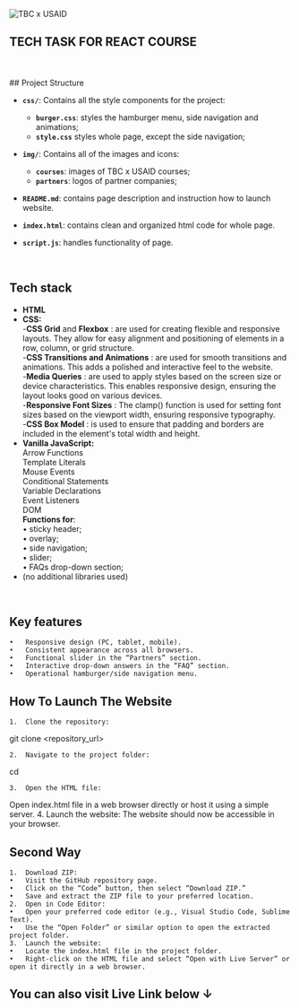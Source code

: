 ![TBC x USAID ](https://static.wixstatic.com/media/dd97f4_481f1850e41b410597f04bba536a018b~mv2.png/v1/fill/w_560,h_104,al_c,q_85,usm_0.66_1.00_0.01,enc_auto/Asset%204_2x.png)
## TECH TASK FOR REACT COURSE
<br/>
<br/>
## Project Structure <br/> 

- **`css/`**: Contains all the style components for the project:  
  - **`burger.css`**: styles the hamburger menu, side navigation and animations;
  - **`style.css`** styles whole page, except the side navigation;
 
- **`img/`**: Contains all of the images and icons:
    - **`courses`**: images of TBC x USAID courses;
    - **`partners`**: logos of partner companies;
 
- **`README.md`**: contains page description and instruction how to launch website.
- **`index.html`**: contains clean and organized html code for whole page.
- **`script.js`**: handles functionality of page.
<br/>

## Tech stack

- **HTML**
- **CSS:**  <br/>
    -**CSS Grid** and **Flexbox** : are used for creating flexible and responsive layouts. They allow for easy alignment and positioning of elements in a row, column, or grid structure. <br/>
    -**CSS Transitions and Animations** : are used for smooth transitions and animations. This adds a polished and interactive feel to the website. <br/>
    -**Media Queries** : are used to apply styles based on the screen size or device characteristics. This enables responsive design, ensuring the layout looks good on various devices. <br/>
    -**Responsive Font Sizes** : The clamp() function is used for setting font sizes based on the viewport width, ensuring responsive typography. <br/>
    -**CSS Box Model** : is used to ensure that padding and borders are included in the element's total width and height. <br/>
- **Vanilla JavaScript:**  <br/>
    Arrow Functions <br/> Template Literals <br/> Mouse Events <br/> Conditional Statements <br/> Variable Declarations <br/> Event Listeners <br/> DOM <br/>
      **Functions for**: <br/>
      • sticky header; <br/>
      • overlay;<br/>
      • side navigation; <br/>
      • slider;<br/>
      • FAQs drop-down section;<br/>
- (no additional libraries used)
<br/>

## Key features
	•	Responsive design (PC, tablet, mobile).
	•	Consistent appearance across all browsers.
	•	Functional slider in the “Partners” section.
	•	Interactive drop-down answers in the “FAQ” section.
	•	Operational hamburger/side navigation menu.

## How To Launch The Website 
	1.	Clone the repository:

git clone <repository_url>


	2.	Navigate to the project folder:

cd <TBC-x-USAID>


	3.	Open the HTML file:
Open index.html file in a web browser directly or host it using a simple server.
	4.	Launch the website:
The website should now be accessible in your browser.

## Second Way

	1.	Download ZIP:
	•	Visit the GitHub repository page.
	•	Click on the “Code” button, then select “Download ZIP.”
	•	Save and extract the ZIP file to your preferred location.
	2.	Open in Code Editor:
	•	Open your preferred code editor (e.g., Visual Studio Code, Sublime Text).
	•	Use the “Open Folder” or similar option to open the extracted project folder.
	3.	Launch the website:
	•	Locate the index.html file in the project folder.
	•	Right-click on the HTML file and select “Open with Live Server” or open it directly in a web browser.

## You can also visit Live Link below ↓ <br/>


